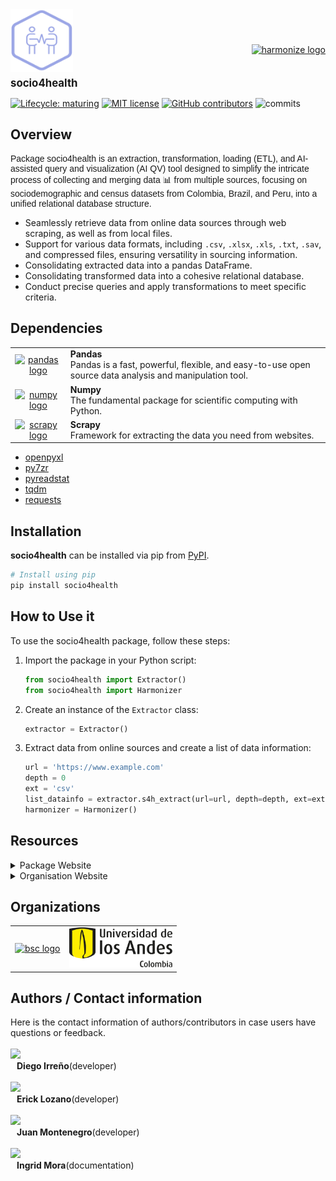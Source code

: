 <div style="display: flex; align-items: center; justify-content: space-between;">
  <div style="display: flex; flex-direction: column; align-items: flex-start;">
    <img src="https://raw.githubusercontent.com/harmonize-tools/socio4health/main/docs/source/_static/image.png" alt="socio4health logo" height="100" width="100"/>
    <span style="font-weight: bold; font-size: 1.2em; margin-top: 8px;">socio4health</span>
  </div>
  <a href="https://www.harmonize-tools.org/">
    <img src="https://harmonize-tools.github.io/harmonize-logo.png" height="139" alt="harmonize logo"/>
  </a>
</div>
<!-- badges: start -->

[![Lifecycle:
maturing](https://img.shields.io/badge/lifecycle-experimental-orange.svg)](https://lifecycle.r-lib.org/articles/stages.html#experimental)
[![MIT
license](https://img.shields.io/badge/License-MIT-blue.svg)](https://github.com/harmonize-tools/socio4health/blob/main/LICENSE.md/)
[![GitHub
contributors](https://img.shields.io/github/contributors/harmonize-tools/socio4health)](https://github.com/harmonize-tools/socio4health/graphs/contributors)
![commits](https://badgen.net/github/commits/harmonize-tools/socio4health/main)
<!-- badges: end -->

## Overview
<p style="font-family: Arial, sans-serif; font-size: 14px;">
  Package socio4health is an extraction, transformation, loading (ETL), and AI-assisted query and visualization (AI QV) tool designed to simplify the intricate process of collecting and merging data 📊 from multiple sources, focusing on sociodemographic and census datasets from Colombia, Brazil, and Peru, into a unified relational database structure.
</p>

- Seamlessly retrieve data from online data sources through web scraping, as well as from local files.
- Support for various data formats, including `.csv`, `.xlsx`, `.xls`, `.txt`, `.sav`, and compressed files, ensuring versatility in sourcing information.
- Consolidating extracted data into a pandas DataFrame.
- Consolidating transformed data into a cohesive relational database.
- Conduct precise queries and apply transformations to meet specific criteria.



## Dependencies

<table>
  <tr>
    <td align="center">
      <a href="https://pandas.pydata.org/" target="_blank">
        <img src="https://avatars.githubusercontent.com/u/21206976?s=280&v=4" height="50" alt="pandas logo">
      </a>
    </td>
    <td align="left">
      <strong>Pandas</strong><br>
      Pandas is a fast, powerful, flexible, and easy-to-use open source data analysis and manipulation tool.<br>
    </td>
  </tr>
  <tr>
    <td align="center">
      <a href="https://numpy.org/" target="_blank">
        <img src="https://avatars.githubusercontent.com/u/288276?s=48&v=4" height="50" alt="numpy logo">
      </a>
    </td>
    <td align="left">
      <strong>Numpy</strong><br>
      The fundamental package for scientific computing with Python.<br>
    </td>
  </tr>
  <tr>
    <td align="center">
      <a href="https://scrapy.org/" target="_blank">
        <img src="https://avatars.githubusercontent.com/u/733635?s=48&v=4" height="50" alt="scrapy logo">
      </a>
    </td>
    <td align="left">
      <strong>Scrapy</strong><br>
      Framework for extracting the data you need from websites.<br>
    </td>
  </tr>
</table>

- <a href="https://openpyxl.readthedocs.io/en/stable/">openpyxl</a>
- <a href="https://py7zr.readthedocs.io/en/latest/">py7zr</a>
- <a href="https://pypi.org/project/pyreadstat/">pyreadstat</a>
- <a href="https://tqdm.github.io/">tqdm</a>
- <a href="https://requests.readthedocs.io/en/latest/">requests</a>

## Installation

**socio4health** can be installed via pip from [PyPI](https://pypi.org/project/socio4health/).

```python
# Install using pip
pip install socio4health
```

## How to Use it

To use the socio4health package, follow these steps:

1. Import the package in your Python script:

   ```python
   from socio4health import Extractor()
   from socio4health import Harmonizer
   
   ```
2. Create an instance of the `Extractor` class:

   ```python
   extractor = Extractor()
   ```

3. Extract data from online sources and create a list of data information:

   ```python
   url = 'https://www.example.com'
   depth = 0
   ext = 'csv'
   list_datainfo = extractor.s4h_extract(url=url, depth=depth, ext=ext)
   harmonizer = Harmonizer()
   ```

## Resources

<details>
<summary>
Package Website
</summary>

The [socio4health website](https://harmonize-tools.github.io/socio4health/) package website includes **API reference**, **user guide**, and **examples**. The site mainly concerns the release version, but you can also find documentation for the latest development version.

</details>
<details>
<summary>
Organisation Website
</summary>

[Harmonize](https://www.harmonize-tools.org/) is an international project that develops cost-effective and reproducible digital tools for stakeholders in Latin America and the Caribbean (LAC) affected by a changing climate. These stakeholders include cities, small islands, highlands, and the Amazon rainforest.

The project consists of resources and [tools](https://harmonize-tools.github.io/) developed in conjunction with different teams from Brazil, Colombia, Dominican Republic, Peru, and Spain.

</details>

## Organizations

<table>
  <tr>
    <td align="center">
      <a href="https://www.bsc.es/" target="_blank">
        <img src="https://imgs.search.brave.com/t_FUOTCQZmDh3ddbVSX1LgHYq4mzCxvVA8U_YHywMTc/rs:fit:500:0:0/g:ce/aHR0cHM6Ly9zb21t/YS5lcy93cC1jb250/ZW50L3VwbG9hZHMv/MjAyMi8wNC9CU0Mt/Ymx1ZS1zbWFsbC5q/cGc" height="64" alt="bsc logo">
      </a>
    </td>
    <td align="center">
      <a href="https://uniandes.edu.co/" target="_blank">
        <img src="https://raw.githubusercontent.com/harmonize-tools/socio4health/refs/heads/main/docs/img/uniandes.png" height="64" alt="uniandes logo">
      </a>
    </td>
  </tr>
</table>


## Authors / Contact information

Here is the contact information of authors/contributors in case users have questions or feedback.
</br>
</br>
<a href="https://github.com/dirreno">
  <img src="https://avatars.githubusercontent.com/u/39099417?v=4" style="width: 50px; height: auto;" />
</a>
<span style="display: flex; align-items: center; margin-left: 10px;">
  <strong>Diego Irreño</strong> (developer)
</span>
</br>
<a href="https://github.com/Ersebreck">
  <img src="https://avatars.githubusercontent.com/u/81669194?v=4" style="width: 50px; height: auto;" />
</a>
<span style="display: flex; align-items: center; margin-left: 10px;">
  <strong>Erick Lozano</strong> (developer)
</span>
</br>
<a href="https://github.com/Juanmontenegro99">
  <img src="https://avatars.githubusercontent.com/u/60274234?v=4" style="width: 50px; height: auto;" />
</a>
<span style="display: flex; align-items: center; margin-left: 10px;">
  <strong>Juan Montenegro</strong> (developer)
</span>
</br>
<a href="https://github.com/ingridvmoras">
  <img src="https://avatars.githubusercontent.com/u/91691844?s=400&u=945efa0d09fcc25d1e592d2a9fddb984fdc6ceea&v=4" style="width: 50px; height: auto;" />
</a>
<span style="display: flex; align-items: center; margin-left: 10px;">
  <strong>Ingrid Mora</strong> (documentation)
</span>
